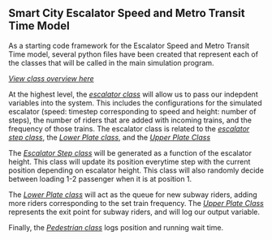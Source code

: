 ## Smart City Escalator Speed and Metro Transit Time Model


As a starting code framework for the Escalator Speed and Metro Transit Time model, several python files have been created that represent each of the classes that will be called in the main simulation program. 

[*View class overview here*](/images/Class_Diagram.png)

At the highest level, the [*escalator class*](/code/escalator.py) will allow us to pass our indepdent variables into the system. This includes the configurations for the simulated escalator (speed: timestep corresponding to speed and height: number of steps), the number of riders that are added with incoming trains, and the frequency of those trains. The escalator class is related to the [*escalator step class*](/code/escalator_step.py), the [*Lower Plate class*](/code/LowerPlate.py), and the [*Upper Plate Class*](/code/UpperPlate.py)

The [*Escalator Step class*](/code/escalator_step.py) will be generated as a function of the escalator height. This class will update its position everytime step with the current position depending on escalator height. This class will also randomly decide between loading 1-2 passenger when it is at position 1. 

The [*Lower Plate class*](/code/LowerPlate.py) will act as the queue for new subway riders, adding more riders corresponding to the set train frequency. The [*Upper Plate Class*](/code/UpperPlate.py) represents the exit point for subway riders, and will log our output variable.

Finally, the [*Pedestrian class*](/code/pedestrian.py) logs position and running wait time. 
